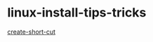 # linux-install-tips-tricks
[create-short-cut](https://github.com/mthang1801/linux-install-tips-tricks/blob/master/README.md)
